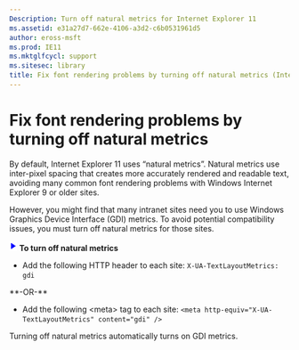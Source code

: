 ```yaml
---
Description: Turn off natural metrics for Internet Explorer 11
ms.assetid: e31a27d7-662e-4106-a3d2-c6b0531961d5
author: eross-msft
ms.prod: IE11
ms.mktglfcycl: support
ms.sitesec: library
title: Fix font rendering problems by turning off natural metrics (Internet Explorer 11 for IT Pros)
---
```


# Fix font rendering problems by turning off natural metrics
By default, Internet Explorer 11 uses “natural metrics”. Natural metrics use inter-pixel spacing that creates more accurately rendered and readable text, avoiding many common font rendering problems with Windows Internet Explorer 9 or older sites.

However, you might find that many intranet sites need you to use Windows Graphics Device Interface (GDI) metrics. To avoid potential compatibility issues, you must turn off natural metrics for those sites.

 ![](images/wedge.gif) **To turn off natural metrics**

-   Add the following HTTP header to each site: `X-UA-TextLayoutMetrics: gdi`

<p>**-OR-**<p>

- Add the following &lt;meta&gt; tag to each site: `<meta http-equiv="X-UA-TextLayoutMetrics" content="gdi" />`

Turning off natural metrics automatically turns on GDI metrics.

 

 



